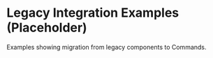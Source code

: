 # Legacy Integration Examples (Placeholder)

Examples showing migration from legacy components to Commands.
